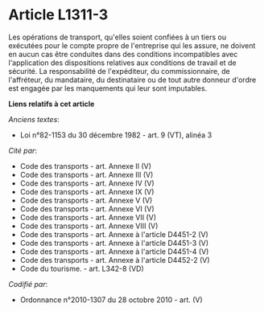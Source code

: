 # Article L1311-3

Les opérations de transport, qu'elles soient confiées à un tiers ou exécutées pour le compte propre de l'entreprise qui les
assure, ne doivent en aucun cas être conduites dans des conditions incompatibles avec l'application des dispositions
relatives aux conditions de travail et de sécurité. La responsabilité de l'expéditeur, du commissionnaire, de l'affréteur, du
mandataire, du destinataire ou de tout autre donneur d'ordre est engagée par les manquements qui leur sont imputables.

**Liens relatifs à cet article**

_Anciens textes_:

  - Loi n°82-1153 du 30 décembre 1982 - art. 9 (VT), alinéa 3

_Cité par_:

  - Code des transports - art. Annexe II (V)
  - Code des transports - art. Annexe III (V)
  - Code des transports - art. Annexe IV (V)
  - Code des transports - art. Annexe IX (V)
  - Code des transports - art. Annexe V (V)
  - Code des transports - art. Annexe VI (V)
  - Code des transports - art. Annexe VII (V)
  - Code des transports - art. Annexe VIII (V)
  - Code des transports - art. Annexe à l'article D4451-2 (V)
  - Code des transports - art. Annexe à l'article D4451-3 (V)
  - Code des transports - art. Annexe à l'article D4451-4 (V)
  - Code des transports - art. Annexe à l'article D4452-2 (V)
  - Code du tourisme. - art. L342-8 (VD)

_Codifié par_:

  - Ordonnance n°2010-1307 du 28 octobre 2010 - art. (V)
